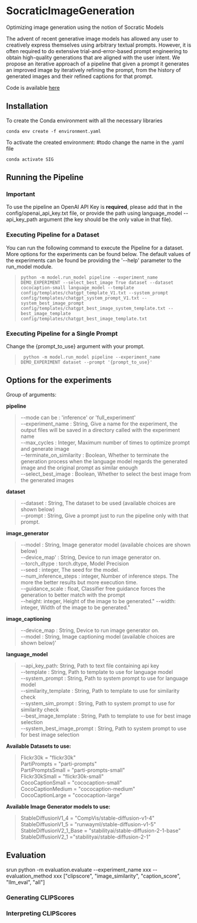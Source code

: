 # SocraticImageGeneration
Optimizing image generation using the notion of Socratic Models

The advent of recent generative image models has allowed any user to creatively express themselves using arbitrary
textual prompts. However, it is often required to do extensive trial-and-error-based prompt engineering to obtain high-quality generations that are aligned
with the user intent. We propose an iterative approach of a pipeline that given a
prompt it generates an improved image by iteratively refining the prompt, from
the history of generated images and their refined captions for that prompt.

Code is available [here](https://github.com/JonaRuthardt/SocraticImageGeneration)

## Installation

To create the Conda environment with all the necessary libraries 
```shell
conda env create -f environment.yaml
```

To activate the created environment:
#todo change the name in the .yaml file
```shell
conda activate SIG
```


[//]: # (Folder structure &#40;are all necessary folders created when cloning the repository&#41;)


## Running the Pipeline
### Important
To use the pipeline an OpenAI API Key is **required**, please add that in the config/openai_api_key.txt file, or 
provide the path using language_model --api_key_path argument (the key should be the only value in that file).

### Executing Pipeline for a Dataset

You can run the following command to execute the Pipeline for a dataset. More options for the experiments can be found 
below. The default values of the experiments can be found be providing the '--help' parameter to  the run_model module. 
> ```python -m model.run_model pipeline --experiment_name DEMO_EXPERIMENT --select_best_image True dataset --dataset cococaption-small language_model --template config/templates/chatgpt_template_V1.txt --system_prompt config/templates/chatgpt_system_prompt_V1.txt --system_best_image_prompt config/templates/chatgpt_best_image_system_template.txt --best_image_template config/templates/chatgpt_best_image_template.txt```

### Executing Pipeline for a Single Prompt
Change the {prompt_to_use} argument with your prompt.
> ``` python -m model.run_model pipeline --experiment_name DEMO_EXPERIMENT dataset --prompt '{prompt_to_use}'```

## Options for the experiments 

Group of arguments:  

**pipeline**  
>   --mode can be : 'inference' or 'full_experiment'\
    --experiment_name : String, Give a name for the experiment, the output files will be saved in a directory called with the experiment name\
    --max_cycles : Integer, Maximum number of times to optimize prompt and generate image \
    --terminate_on_similarity : Boolean, Whether to terminate the generation process when the language model regards the generated image and the original prompt as similar enough\
    --select_best_image : Boolean, Whether to select the best image from the generated images

**dataset**
> --dataset : String, The dataset to be used (available choices are shown below) \
> --prompt : String, Give a prompt just to run the pipeline only with that prompt.

**image_generator**
> --model : String, Image generator model (available choices are shown below) \
> --device_map' : String,  Device to run image generator on. \
> --torch_dtype : torch.dtype, Model Precision \
> --seed : integer, The seed for the model. \
> --num_inference_steps : integer, Number of inference steps. The more the better results but more execution time. \
> --guidance_scale : float, Classifier free guidance forces the generation to better match with the prompt \
> --height: integer, Height of the image to be generated."
> --width: integer, Width of the image to be generated."

**image_captioning**
> --device_map : String, Device to run image generator on. \
    --model : String, Image captioning model (available choices are shown below)'

**language_model**
>   --api_key_path: String, Path to text file containing api key \
    --template : String, Path to template to use for language model \
    --system_prompt : String, Path to system prompt to use for language model \
    --similarity_template : String, Path to template to use for similarity check \
    --system_sim_prompt : String, Path to system prompt to use for similarity check \
    --best_image_template : String, Path to template to use for best image selection \
    --system_best_image_prompt : String, Path to system prompt to use for best image selection
 
**Available Datasets to use:**
> Flickr30k = "flickr30k" \
    PartiPrompts = "parti-prompts" \
    PartiPromptsSmall = "parti-prompts-small" \
    Flickr30kSmall = "flickr30k-small" \
    CocoCaptionSmall = "cococaption-small" \
    CocoCaptionMedium = "cococaption-medium" \
    CocoCaptionLarge = "cococaption-large" 

**Available Image Generator models to use:**
>   StableDiffusionV1_4 = "CompVis/stable-diffusion-v1-4" \
    StableDiffusionV1_5 = "runwayml/stable-diffusion-v1-5" \
    StableDiffusionV2_1_Base = "stabilityai/stable-diffusion-2-1-base" \
    StableDiffusionV2_1 ="stabilityai/stable-diffusion-2-1"




## Evaluation
srun python -m evaluation.evaluate --experiment_name xxx --evaluation_method xxx ["clipscore", "image_similarity", "caption_score", "llm_eval", "all"]

### Generating CLIPScores

### Interpreting CLIPScores
